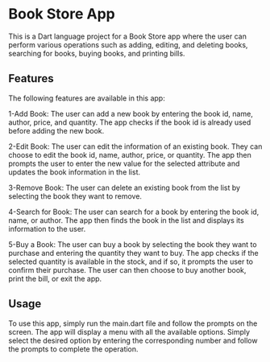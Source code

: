 # Book Store App

This is a Dart language project for a Book Store app where the user can perform various operations such as adding, editing, and deleting books, searching for books, buying books, and printing bills.

##  Features
The following features are available in this app:

1-Add Book: The user can add a new book by entering the book id, name, author, price, and quantity. The app checks if the book id is already used before adding the new book.

2-Edit Book: The user can edit the information of an existing book. They can choose to edit the book id, name, author, price, or quantity. The app then prompts the user to enter the new value for the selected attribute and updates the book information in the list.

3-Remove Book: The user can delete an existing book from the list by selecting the book they want to remove.

4-Search for Book: The user can search for a book by entering the book id, name, or author. The app then finds the book in the list and displays its information to the user.

5-Buy a Book: The user can buy a book by selecting the book they want to purchase and entering the quantity they want to buy. The app checks if the selected quantity is available in the stock, and if so, it prompts the user to confirm their purchase. The user can then choose to buy another book, print the bill, or exit the app.

## Usage
To use this app, simply run the main.dart file and follow the prompts on the screen. The app will display a menu with all the available options. Simply select the desired option by entering the corresponding number and follow the prompts to complete the operation.

